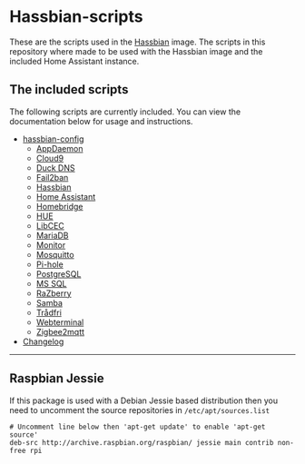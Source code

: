 # Hassbian-scripts

These are the scripts used in the [Hassbian][hassbian] image.
The scripts in this repository where made to be used with the Hassbian image
and the included Home Assistant instance.

## The included scripts

The following scripts are currently included. You can view the documentation
below for usage and instructions.

<!--- When adding stuff here, please keep it alphabetical --->

- [hassbian-config](/docs/hassbian_config.md)
  - [AppDaemon](/docs/appdaemon.md)
  - [Cloud9](/docs/cloud9.md)
  - [Duck DNS](/docs/duckdns.md)
  - [Fail2ban](/docs/fail2fail2ban.md)
  - [Hassbian](/docs/hassbian.md)
  - [Home Assistant](/docs/homeassistant.md)
  - [Homebridge](/docs/homebridge.md)
  - [HUE](/docs/hue.md)
  - [LibCEC](/docs/libcec.md)
  - [MariaDB](/docs/mariadb.md)
  - [Monitor](/docs/monitor.md)
  - [Mosquitto](/docs/mosquitto.md)
  - [Pi-hole](/docs/pihole.md)
  - [PostgreSQL](/docs/postgresql.md)
  - [MS SQL](/docs/mssql.md)
  - [RaZberry](/docs/razberry.md)
  - [Samba](/docs/samba.md)
  - [Trådfri](/docs/tradfri.md)
  - [Webterminal](/docs/webterminal.md)
  - [Zigbee2mqtt](/docs/zigbee2mqtt.md)
- [Changelog][changelog]

***

## Raspbian Jessie

If this package is used with a Debian Jessie based distribution then you need
to uncomment the source repositories in  `/etc/apt/sources.list`

```text
# Uncomment line below then 'apt-get update' to enable 'apt-get source'
deb-src http://archive.raspbian.org/raspbian/ jessie main contrib non-free rpi
```

<!--- Links --->
[changelog]: https://github.com/home-assistant/hassbian-scripts/releases
[hassbian]: https://github.com/home-assistant/pi-gen
